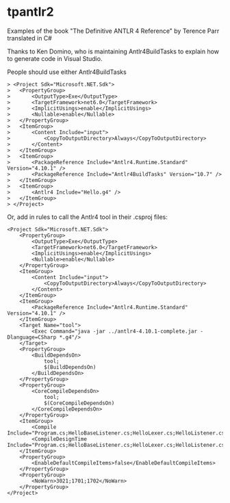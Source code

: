 # tpantlr2
Examples of the book "The Definitive ANTLR 4 Reference" by Terence Parr translated in C#

Thanks to Ken Domino, who is maintaining Antlr4BuildTasks to explain how to generate code in Visual Studio.

People should use either Antlr4BuildTasks

```
> <Project Sdk="Microsoft.NET.Sdk">
>	<PropertyGroup>
>		<OutputType>Exe</OutputType>
>		<TargetFramework>net6.0</TargetFramework>
>		<ImplicitUsings>enable</ImplicitUsings>
>		<Nullable>enable</Nullable>
>	</PropertyGroup>
>	<ItemGroup>
>		<Content Include="input">
>			<CopyToOutputDirectory>Always</CopyToOutputDirectory>
>		</Content>
>	</ItemGroup>
>	<ItemGroup>
>		<PackageReference Include="Antlr4.Runtime.Standard" Version="4.10.1" />
>		<PackageReference Include="Antlr4BuildTasks" Version="10.7" />
>	</ItemGroup>
>	<ItemGroup>
>		<Antlr4 Include="Hello.g4" />
>	</ItemGroup>
> </Project>
```

Or, add in rules to call the Antlr4 tool in their .csproj files:

```
<Project Sdk="Microsoft.NET.Sdk">
	<PropertyGroup>
		<OutputType>Exe</OutputType>
		<TargetFramework>net6.0</TargetFramework>
		<ImplicitUsings>enable</ImplicitUsings>
		<Nullable>enable</Nullable>
	</PropertyGroup>
	<ItemGroup>
		<Content Include="input">
			<CopyToOutputDirectory>Always</CopyToOutputDirectory>
		</Content>
	</ItemGroup>
	<ItemGroup>
		<PackageReference Include="Antlr4.Runtime.Standard" Version="4.10.1" />
	</ItemGroup>
	<Target Name="tool">
		<Exec Command="java -jar ../antlr4-4.10.1-complete.jar -Dlanguage=CSharp *.g4"/>
	</Target>
	<PropertyGroup>
		<BuildDependsOn>
			tool;
			$(BuildDependsOn)
		</BuildDependsOn>
	</PropertyGroup>
	<PropertyGroup>
		<CoreCompileDependsOn>
			tool;
			$(CoreCompileDependsOn)
		</CoreCompileDependsOn>
	</PropertyGroup>
	<ItemGroup>
		<Compile Include="Program.cs;HelloBaseListener.cs;HelloLexer.cs;HelloListener.cs;HelloParser.cs"/>
		<CompileDesignTime Include="Program.cs;HelloBaseListener.cs;HelloLexer.cs;HelloListener.cs;HelloParser.cs"/>
	</ItemGroup>
	<PropertyGroup>
		<EnableDefaultCompileItems>false</EnableDefaultCompileItems>
	</PropertyGroup>
	<PropertyGroup>
		<NoWarn>3021;1701;1702</NoWarn>
	</PropertyGroup>
</Project>
```
